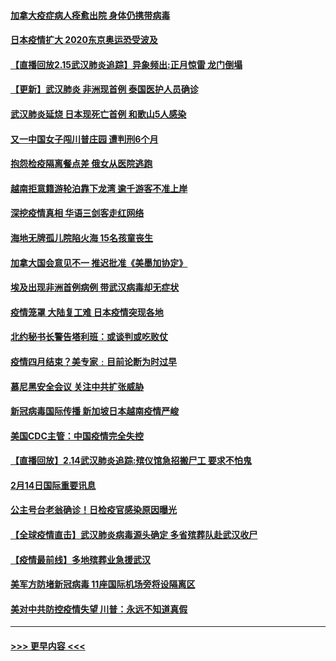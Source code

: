 #### [加拿大疫症病人痊愈出院 身体仍携带病毒](../pages/prog202/a102778061.md?t=02160522) 
#### [日本疫情扩大 2020东京奥运恐受波及](../pages/prog202/a102778049.md?t=02160522) 
#### [【直播回放2.15武汉肺炎追踪】异象频出:正月惊雷 龙门倒塌](../pages/prog202/a102777974.md?t=02160522) 
#### [【更新】武汉肺炎 非洲现首例 泰国医护人员确诊](../pages/prog202/a102770740.md?t=02160522) 
#### [武汉肺炎延烧 日本现死亡首例 和歌山5人感染](../pages/prog202/a102777815.md?t=02160522) 
#### [又一中国女子闯川普庄园 遭判刑6个月](../pages/prog202/a102777673.md?t=02160522) 
#### [抱怨检疫隔离餐点差 俄女从医院逃跑](../pages/prog202/a102777667.md?t=02160522) 
#### [越南拒意籍游轮泊靠下龙湾 逾千游客不准上岸](../pages/prog202/a102777646.md?t=02160522) 
#### [深挖疫情真相 华语三剑客走红网络](../pages/prog202/a102777624.md?t=02160522) 
#### [海地无牌孤儿院陷火海 15名孩童丧生](../pages/prog202/a102777620.md?t=02160522) 
#### [加拿大国会意见不一 推迟批准《美墨加协定》](../pages/prog202/a102777575.md?t=02160522) 
#### [埃及出现非洲首例病例 带武汉病毒却无症状](../pages/prog202/a102777559.md?t=02160522) 
#### [疫情笼罩 大陆复工难 日本疫情突现各地](../pages/prog202/a102777455.md?t=02160522) 
#### [北约秘书长警告塔利班：或谈判或吃败仗](../pages/prog202/a102777442.md?t=02160522) 
#### [疫情四月结束？美专家﹕目前论断为时过早](../pages/prog202/a102777248.md?t=02160522) 
#### [慕尼黑安全会议 关注中共扩张威胁](../pages/prog202/a102777254.md?t=02160522) 
#### [新冠病毒国际传播 新加坡日本越南疫情严峻](../pages/prog202/a102777245.md?t=02160522) 
#### [美国CDC主管：中国疫情完全失控](../pages/prog202/a102777236.md?t=02160522) 
#### [【直播回放】2.14武汉肺炎追踪:殡仪馆急招搬尸工 要求不怕鬼](../pages/prog202/a102777141.md?t=02160522) 
#### [2月14日国际重要讯息](../pages/prog202/a102777073.md?t=02160522) 
#### [公主号台老翁确诊！日检疫官感染原因曝光](../pages/prog202/a102777075.md?t=02160522) 
#### [【全球疫情直击】武汉肺炎病毒源头确定 多省殡葬队赴武汉收尸](../pages/prog202/a102777026.md?t=02160522) 
#### [【疫情最前线】多地殡葬业急援武汉](../pages/prog202/a102776986.md?t=02160522) 
#### [美军方防堵新冠病毒 11座国际机场旁将设隔离区](../pages/prog202/a102776870.md?t=02160522) 
#### [美对中共防控疫情失望 川普：永远不知道真假](../pages/prog202/a102776836.md?t=02160522) 

----
#### [ >>> 更早内容 <<< ](../indexes/prog202-earlier.md)
